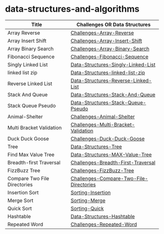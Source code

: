 # data-structures-and-algorithms

| Title | Challenges OR Data Structures|
| ----------- | ----------- |
| Array Reverse |[Challenges-Array-Reverse](Challenges/array-reverse/README.md)|
| Array Insert Shift |[Challenges-Array-Insert-Shift](Challenges/Array-Insert-Shift/README.md)|
| Array Binary Search |[Challenges-Array-Binary-Search](Challenges/Array-Binary-Search/README.md)|
| Fibonacci Sequence |[Challenges-Fibonacci-Sequence](Challenges/Fibonacci-Sequence/README.md)|
| Singly Linked List |[Data-Structures-Singly-Linked-List](Data-Structure/Linked-List/Singly-Linked-List/README.md)|
| linked list zip |[Data-Structures-linked-list-zip](Data-Structure/Linked-List/linked-list-zip/linked-list-zip.md)|
| Reverse Linked List |[Data-Structures-Reverse-Linked-List](Data-Structure/Linked-List/Reverse-Linked-List/Reverse-Linked-List.md)|
| Stack And Queue |[Data-Structures-Stack-And-Queue](Data-Structure/Stack-Queue/README.md)|
| Stack Queue Pseudo |[Data-Structures-Stack-Queue-Pseudo](Data-Structure/Stack-Queue/README2.md)|
| Animal-Shelter |[Challenges-Animal-Shelter](Challenges/Animal-Shelter/README.md)|
| Multi Bracket Validation |[Challenges-Multi-Bracket-Validation](Challenges/Multi-Bracket-Validation/README.md)|
| Duck Duck Goose |[Challenges-Duck-Duck-Goose](Challenges/Duck-Duck-Goose/README.md)|
| Tree |[Data-Structures-Tree](Data-Structure/Tree/README.md)|
| Find Max Value Tree |[Data-Structures-MAX-Value-Tree](Data-Structure/Tree/README2.md)|
| Breadth-first Traversal |[Challenges-Breadth-First-Traversal](Challenges/Breadth-First-Traversal/README.md)|
| FizzBuzz Tree |[Challenges-FizzBuzz-Tree](Challenges/FizzBuzz-Tree/README.md)|
| Compare Two File Directories |[Challenges-Compare-Two-File-Directories](Challenges/Compare-Two-File-Directories/README.md)|
| Insertion Sort |[Sorting-Insertion](Sorting/Insertion-Sort/BLOG.md)|
| Merge Sort |[Sorting-Merge](Sorting/Merge-Sort/BLOG.md)|
| Quick Sort |[Sorting-Quick](Sorting/Quick-Sort/BLOG.md)|
| Hashtable |[Data-Structures-Hashtable](Data-Structure/Hash-Table/README.md)|
| Repeated Word |[Challenges-Repeated-Word](Challenges/Repeated-Word/README.md)|



